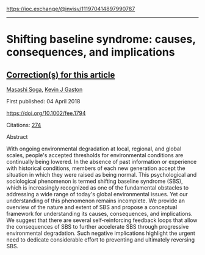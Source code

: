https://ioc.exchange/@invisv/111970414897990787

----------------------

# Shifting baseline syndrome: causes, consequences, and implications

## [Correction(s) for this article](https://esajournals.onlinelibrary.wiley.com/doi/10.1002/fee.1794# "Single Accordion Controller")

[Masashi Soga](https://esajournals.onlinelibrary.wiley.com/authored-by/Soga/Masashi), [Kevin J Gaston](https://esajournals.onlinelibrary.wiley.com/authored-by/Gaston/Kevin+J)

First published: 04 April 2018

<https://doi.org/10.1002/fee.1794>

Citations: [274](https://esajournals.onlinelibrary.wiley.com/doi/10.1002/fee.1794#citedby-section)

Abstract

With ongoing environmental degradation at local, regional, and global scales, people's accepted thresholds for environmental conditions are continually being lowered. In the absence of past information or experience with historical conditions, members of each new generation accept the situation in which they were raised as being normal. This psychological and sociological phenomenon is termed shifting baseline syndrome (SBS), which is increasingly recognized as one of the fundamental obstacles to addressing a wide range of today's global environmental issues. Yet our understanding of this phenomenon remains incomplete. We provide an overview of the nature and extent of SBS and propose a conceptual framework for understanding its causes, consequences, and implications. We suggest that there are several self-reinforcing feedback loops that allow the consequences of SBS to further accelerate SBS through progressive environmental degradation. Such negative implications highlight the urgent need to dedicate considerable effort to preventing and ultimately reversing SBS.

